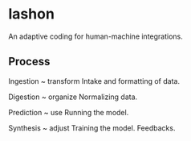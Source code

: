 # lashon
An adaptive coding for human-machine integrations.

## Process

Ingestion ~ transform
  Intake and formatting of data.

Digestion ~ organize
  Normalizing data.

Prediction ~ use
  Running the model.

Synthesis ~ adjust
  Training the model.
  Feedbacks.

  
